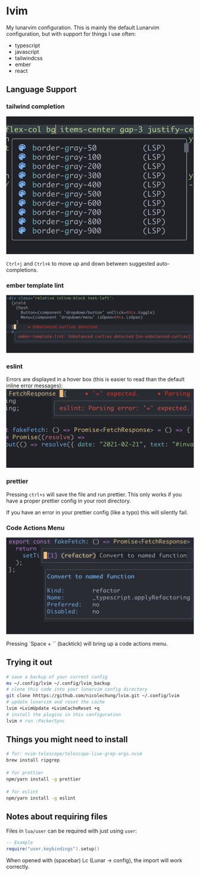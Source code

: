 # lvim

My lunarvim configuration. This is mainly the default Lunarvim configuration, but with support for things I use often:

- typescript
- javascript
- tailwindcss
- ember
- react

## Language Support

### tailwind completion
![tailwind completion](images/tailwind-completion.png)

`Ctrl+j` and `Ctrl+k` to move up and down between suggested auto-completions.

### ember template lint
![ember template linting](images/ember-template-lint.png)

### eslint
Errors are displayed in a hover box (this is easier to read than the default inline error messages):
![eslint](images/eslint.png)

### prettier
Pressing `ctrl+s` will save the file and run prettier. This only works if you have a proper prettier config in your root directory.

If you have an error in your prettier config (like a typo) this will silently fail.

### Code Actions Menu
![Code actions men](images/code-actions-menu.png)

Pressing `Space + `` (backtick) will bring up a code actions menu.


## Trying it out

```bash
# save a backup of your current config
mv ~/.config/lvim ~/.config/lvim_backup
# clone this code into your lunarvim config directory
git clone hhttps://github.com/nicolechung/lvim.git ~/.config/lvim
# update lunarvim and reset the cache
lvim +LvimUpdate +LvimCacheReset +q
# install the plugins in this configuration
lvim # run :PackerSync
```

## Things you might need to install

```bash
# for: nvim-telescope/telescope-live-grep-args.nvim
brew install ripgrep

# for prettier
npm/yarn install -g prettier

# for eslint
npm/yarn install -g eslint
```

## Notes about requiring files

Files in `lua/user` can be required with just using `user`:

```lua
-- Example
require("user.keybindings").setup()
```

When opened with <leader> (spacebar) Lc (Lunar -> config), the import will work correctly.
